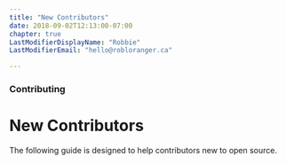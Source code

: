 ```yaml
---
title: "New Contributors"
date: 2018-09-02T12:13:00-07:00
chapter: true
LastModifierDisplayName: "Robbie"
LastModifierEmail: "hello@robloranger.ca"

---
```


### Contributing

# New Contributors

The following guide is designed to help contributors new to open source.
